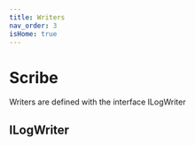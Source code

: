 ```yaml
---
title: Writers
nav_order: 3
isHome: true
---
```


# Scribe
Writers are defined with the interface ILogWriter

## ILogWriter

```csharp

```